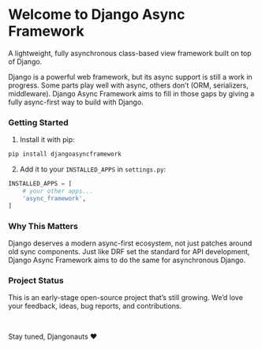 # Welcome to Django Async Framework

A lightweight, fully asynchronous class-based view framework built on top of Django.

Django is a powerful web framework, but its async support is still a work in progress. Some parts play well with async, others don’t (ORM, serializers, middleware). Django Async Framework aims to fill in those gaps by giving a fully async-first way to build with Django.

### Getting Started

1. Install it with pip:

```bash
pip install djangoasyncframework
```

2. Add it to your `INSTALLED_APPS` in `settings.py`:

```python
INSTALLED_APPS = [
    # your other apps...
    'async_framework',
]
```

### Why This Matters

Django deserves a modern async-first ecosystem, not just patches around old sync components. Just like DRF set the standard for API development, Django Async Framework aims to do the same for asynchronous Django.


### Project Status

This is an early-stage open-source project that’s still growing. We’d love your feedback, ideas, bug reports, and contributions.

<br>

Stay tuned, Djangonauts ❤️
